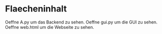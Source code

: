 # Flaecheninhalt
Oeffne A.py um das Backend zu sehen.
Oeffne gui.py um die GUI zu sehen.
Oeffne web.html um die Webseite zu sehen.
